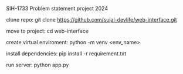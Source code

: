 SIH-1733 Problem statement project 2024

clone repo:
git clone https://github.com/sujal-devlife/web-interface.git

move to project:
cd web-interface

create virtual enviroment:
python -m venv <env_name>

install dependencies:
pip install -r requirement.txt

run server:
python app.py

